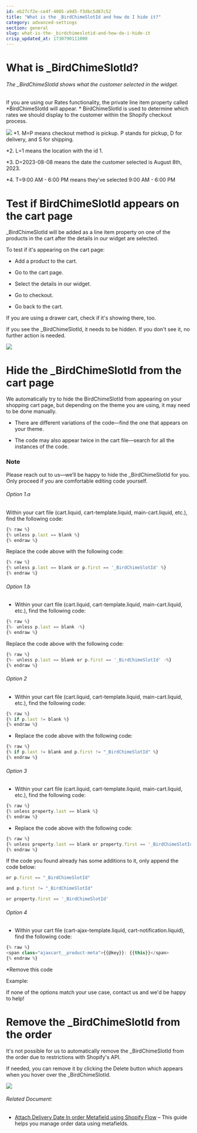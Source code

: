 ```yaml
---
id: eb27cf2e-ce4f-4005-a9d5-f3dbc5d87c52
title: "What is the _BirdChimeSlotId and how do I hide it?"
category: advanced-settings
section: general
slug: what-is-the-_birdchimeslotid-and-how-do-i-hide-it
crisp_updated_at: 1730790111000
---
```


# What is _BirdChimeSlotId?

###### The _BirdChimeSlotId shows what the customer selected in the widget.
If you are using our Rates functionality, the private line item property called *BirdChimeSlotId will appear. * BirdChimeSlotId is used to determine which rates we should display to the customer within the Shopify checkout process. 

![](https://storage.crisp.chat/users/helpdesk/website/ca826b447482b000/screenshot-2023-08-01-at-40419_jp881w.png)
*1. M=P means checkout method is pickup. P stands for pickup, D for delivery, and S for shipping.

*2. L=1 means the location with the id 1.

*3. D=2023-08-08 means the date the customer selected is August 8th, 2023.

*4. T=9:00 AM - 6:00 PM means they’ve selected 9:00 AM - 6:00 PM

# Test if BirdChimeSlotId appears on the cart page
_BirdChimeSlotId will be added as a line item property on one of the products in the cart after the details in our widget are selected.

To test if it's appearing on the cart page:

* Add a product to the cart.

* Go to the cart page.

* Select the details in our widget.

* Go to checkout.

* Go back to the cart.

If you are using a drawer cart, check if it's showing there, too.

If you see the _BirdChimeSlotId, it needs to be hidden. If you don't see it, no further action is needed.

![](https://storage.crisp.chat/users/helpdesk/website/ca826b447482b000/screenshot-2023-08-02-at-10484_rrshg9.png)

# Hide the _BirdChimeSlotId from the cart page
We automatically try to hide the BirdChimeSlotId from appearing on your shopping cart page, but depending on the theme you are using, it may need to be done manually.

* There are different variations of the code—find the one that appears on your theme.

* The code may also appear twice in the cart file—search for all the instances of the code.

### Note
Please reach out to us—we’ll be happy to hide the _BirdChimeSlotId for you. Only proceed if you are comfortable editing code yourself.
###### Option 1.a

Within your cart file (cart.liquid, cart-template.liquid, main-cart.liquid, etc.), find the following code:
```javascript
{% raw %}
{% unless p.last == blank %}
{% endraw %}
```
Replace the code above with the following code:
```javascript
{% raw %}
{% unless p.last == blank or p.first == '_BirdChimeSlotId' %}
{% endraw %}
```

###### Option 1.b

* Within your cart file (cart.liquid, cart-template.liquid, main-cart.liquid, etc.), find the following code:
```javascript
{% raw %}
{%- unless p.last == blank -%}
{% endraw %}
```
Replace the code above with the following code:
```javascript
{% raw %}
{%- unless p.last == blank or p.first == '_BirdChimeSlotId' -%}
{% endraw %}
```

###### Option 2
* Within your cart file (cart.liquid, cart-template.liquid, main-cart.liquid, etc.), find the following code:
```javascript
{% raw %}
{% if p.last != blank %}
{% endraw %}
```
* Replace the code above with the following code:
```javascript
{% raw %}
{% if p.last != blank and p.first != "_BirdChimeSlotId" %}
{% endraw %}
```

###### Option 3
* Within your cart file (cart.liquid, cart-template.liquid, main-cart.liquid, etc.), find the following code:
```javascript
{% raw %}
{% unless property.last == blank %}
{% endraw %}
```
* Replace the code above with the following code:
```javascript
{% raw %}
{% unless property.last == blank or property.first == '_BirdChimeSlotId' %}
{% endraw %}
```
If the code you found already has some additions to it, only append the code below:

```javascript
or p.first == "_BirdChimeSlotId"
```

```javascript
and p.first != "_BirdChimeSlotId"
```

```javascript
or property.first == '_BirdChimeSlotId'
```

###### Option 4
* Within your cart file (cart-ajax-template.liquid, cart-notification.liquid), find the following code:
```javascript
{% raw %}
<span class="ajaxcart__product-meta">{{@key}}: {{this}}</span>
{% endraw %}
```
*Remove this code

Example:

If none of the options match your use case, contact us and we'd be happy to help!

# Remove the _BirdChimeSlotId from the order
It's not possible for us to automatically remove the _BirdChimeSlotId from the order due to restrictions with Shopify's API.

If needed, you can remove it by clicking the Delete button which appears when you hover over the _BirdChimeSlotId.

![](https://storage.crisp.chat/users/helpdesk/website/ca826b447482b000/screenshot-2023-08-01-at-10121_1ivf5xd.png)

###### Related Document:

* [Attach Delivery Date In order Metafield using Shopify Flow](https://help.birdchime.com/en-us/article/attach-delivery-date-in-order-metafield-using-shopify-flow-14l1gfc/) – This guide helps you manage order data using metafields.
